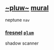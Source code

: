 ## [~pluw~](index.html) [mural](https://webmural.com/pluw)

neptune `nav`

### [fresnel](play.css) [`plum`](pluw.css)

shadow scanner
